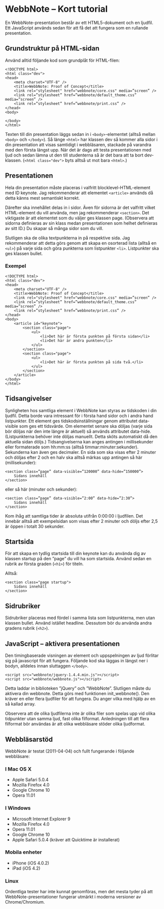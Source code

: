 WebbNote – Kort tutorial
==========

En WebbNote-presentation består av ett HTML5-dokument och en ljudfil. Ett JavaScript används sedan för att få det att fungera som en rullande presentation.

Grundstruktur på HTML-sidan
--------
Använd alltid följande kod som grundplåt för HTML-filen:

	<!DOCTYPE html>
	<html class="dev">
	<head>
		<meta charset="UTF-8" />
		<title>WebbNote: Proof of Concept</title>
		<link rel="stylesheet" href="webbnote/core.css" media=”screen” />
		<link rel=”stylesheet” href=”webbnote/default_theme.css” media=”screen” />
		<link rel=”stylesheet” href=”webbnote/print.css” />
	</head>
	<body>
	
	</body>
	</html>

Texten till din presentation läggs sedan in i `<body>`-elementet (alltså mellan `<body>` och `</body>`). Så länge `<html>` har klassen dev så kommer alla sidor i din presentation att visas samtidigt i webbläsaren, stackade på varandra med den första längst upp. När det är dags att testa presentationen med ljud och sedan lämna ut den till studenterna så är det bara att ta bort dev-klassen. (`<html class="dev">` byts alltså ut mot bara `<html>`.)

Presentationen
--------
Hela din presentation måste placeras i valfritt blocklevel-HTML-element med ID keynote. Jag rekommenderar att elementet `<article>` används då detta känns mest semantiskt korrekt.

Därefter ska innehållet delas in i sidor. Även för sidorna är det valfritt vilket HTML-element du vill använda, men jag rekommenderar `<section>`. Det viktigaste är att elementet som du väljer ges klassen page. (Observera att sidorna definieras av sin klass medan presentationen som helhet definieras av sitt ID.) Du skapar så många sidor som du vill.

Slutligen ska de olika textpunkterna in på respektive sida. Jag rekommenderar att detta görs genom att skapa en osorterad lista (alltså en `<ul>`) på varje sida och göra punkterna som listpunkter `<li>`. Listpunkter ska ges klassen bullet.

### Exempel
	<!DOCTYPE html>
	<html class="dev">
	<head>
		<meta charset="UTF-8" />
		<title>WebbNote: Proof of Concept</title>
		<link rel="stylesheet" href="webbnote/core.css" media=”screen” />
		<link rel=”stylesheet” href=”webbnote/default_theme.css” media=”screen” />
		<link rel=”stylesheet” href=”webbnote/print.css” />
	</head>
	<body>
		<article id="keynote">
			<section class="page">
				<ul>
					<li>Det här är första punkten på första sidan</li>
					<li>Det här är andra punkten</li>
				</ul>
			</section>
			<section class="page">
				<ul>
					<li>Det här är första punkten på sida två.</li>
				</ul>
			</section>
		</article>
	</body>
	</html>

Tidsangivelser
---------
Synligheten hos samtliga element i WebbNote kan styras av tidskoden i din ljudfil. Detta borde vara intressant för i första hand sidor och i andra hand listpunkter.
Ett element ges tidskodsinställningar genom attributet data-visible som ges ett tidsvärde. Om elementet senare ska döljas (varje sida bör döljas när den inte längre är aktuell) så används attributet data-hide. (Listpunkterna behöver inte döljas manuellt. Detta sköts automatiskt då den aktuella sidan döljs.)
Tidsangivelserna kan anges antingen i millisekunder eller formaterade som hh:mm:ss (alltså timmar:minuter:sekunder). Sekunderna kan även ges decimaler.
En sida som ska visas efter 2 minuter och döljas efter 2 och en halv ska alltså märkas upp antingen så här (millisekunder):

	<section class=”page” data-visible=”120000” data-hide=”150000”>
		Sidans innehåll
	</section>

eller så här (minuter och sekunder):

	<section class=”page” data-visible=”2:00” data-hide=”2:30”>
		Sidans innehåll
	</section>

Kom ihåg att samtliga tider är absoluta utifrån 0:00:00 i ljudfilen. Det innebär alltså att exempelsidan som visas efter 2 minuter och döljs efter 2,5 är öppen i totalt 30 sekunder.

Startsida
----------
För att skapa en tydlig startsida till din keynote kan du använda dig av klassen startup på den ”page” du vill ha som startsida. Använd sedan en rubrik av första graden (`<h1>`) för titeln.

Alltså:

	<section class="page startup">
		Sidans innehåll
	</section>

Sidrubriker
---------------
Sidrubriker placeras med fördel i samma lista som listpunkterna, men utan klassen bullet. Använd istället headline. Dessutom bör du använda andra gradens rubrik (`<h2>`).

JavaScript – aktivera presentationen
----------------------------------------------
Den timingbaserade visningen av element och uppspelningen av ljud förlitar sig på javascript för att fungera. Följande kod ska läggas in längst ner i bodyn, alldeles innan sluttaggen `</body>`.

	<script src="webbnote/jquery-1.4.4.min.js"></script>
	<script src="webbnote/webbnote.js"></script>

Detta laddar in biblioteken ”jQuery” och ”WebbNote”. Slutligen måste du aktivera din webbnote. Detta görs med funktionen init_webbnote(). Den kräver en eller flera ljudfiler för att fungera. Du anger vilka med hjälp av en så kallad array.
	<script>
		var files = new Array(ljudfil.mp3', 'ljudfil.aac', ljudfil.wav');
		init_webbnote(files);
	</script>

Observera att de olika ljudfilerna inte är olika filer som spelas upp vid olika tidpunkter utan samma ljud, fast olika filformat. Anledningen till att flera filformat bör användas är att olika webbläsare stöder olika ljudformat.

Webbläsarstöd
-------------------
WebbNote är testat (2011-04-04) och fullt fungerande i följande webbläsare:

### I Mac OS X
* Apple Safari 5.0.4
* Mozilla Firefox 4.0
* Google Chrome 10
* Opera 11.01

### I Windows
* Microsoft Internet Explorer 9
* Mozilla Firefox 4.0
* Opera 11.01
* Google Chrome 10
* Apple Safari 5.0.4 (kräver att Quicktime är installerat)

### Mobila enheter
* iPhone (iOS 4.0.2)
* iPad (iOS 4.2)

### Linux
Ordentliga tester har inte kunnat genomföras, men det mesta tyder på att WebbNote-presentationer fungerar utmärkt i moderna versioner av Chrome/Chromium.